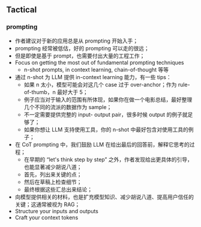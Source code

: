 ## **Tactical**

### prompting

- 作者建议对于新的应用总是从 prompting 开始入手；
- prompting 经常被低估，好的 prompting 可以走的很远；
- 但是即使是基于 prompt，也需要付出大量的工程工作；
- Focus on getting the most out of fundamental prompting techniques
	- n-shot prompts, in context learning, chain-of-thought 等等
- 通过 n-shot 为 LLM 提供 in-context learning 能力，有一些 tips：
	- 如果 n 太小，模型可能会对这几个 case 过于 over-anchor；作为 rule-of-thumb，n 最好大于 5；
	- 例子应当对于输入的范围有所体现，如果你在做一个电影总结，最好整理几个不同的流派的数据作为 sample；
	- 不一定需要提供完整的 input- output pair，很多时候 output 的例子就足够了；
	- 如果你想让 LLM 支持使用工具，你的 n-shot 中最好包含对使用工具的例子；
- 在 CoT prompting 中，我们鼓励 LLM 在给出最后的回答前，解释它思考的过程；
	- 在早期的 “let's think step by step” 之外，作者发现给出更具体的引导，也能显著减少胡说八道；
	- 首先，列出来关键的点；
	- 然后在草稿上检查细节；
	- 最终根据这些汇总出来结论；
- 向模型提供相关的材料，也是扩充模型知识、减少胡说八道、提高用户信任的关键；这通常被视为 RAG；
- Structure your inputs and outputs
- Craft your context tokens